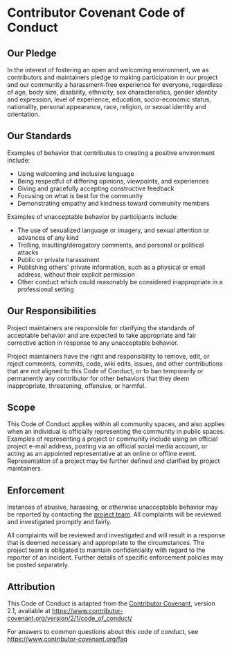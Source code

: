 # Contributor Covenant Code of Conduct

## Our Pledge

In the interest of fostering an open and welcoming environment, we as
contributors and maintainers pledge to making participation in our project and
our community a harassment-free experience for everyone, regardless of age, body
size, disability, ethnicity, sex characteristics, gender identity and expression,
level of experience, education, socio-economic status, nationality, personal
appearance, race, religion, or sexual identity and orientation.

## Our Standards

Examples of behavior that contributes to creating a positive environment
include:

* Using welcoming and inclusive language
* Being respectful of differing opinions, viewpoints, and experiences
* Giving and gracefully accepting constructive feedback
* Focusing on what is best for the community
* Demonstrating empathy and kindness toward community members

Examples of unacceptable behavior by participants include:

* The use of sexualized language or imagery, and sexual attention or advances of
  any kind
* Trolling, insulting/derogatory comments, and personal or political attacks
* Public or private harassment
* Publishing others' private information, such as a physical or email address,
  without their explicit permission
* Other conduct which could reasonably be considered inappropriate in a
 professional setting

## Our Responsibilities

Project maintainers are responsible for clarifying the standards of acceptable
behavior and are expected to take appropriate and fair corrective action in
response to any unacceptable behavior.

Project maintainers have the right and responsibility to remove, edit, or
reject comments, commits, code, wiki edits, issues, and other contributions
that are not aligned to this Code of Conduct, or to ban temporarily or
permanently any contributor for other behaviors that they deem inappropriate,
threatening, offensive, or harmful.

## Scope

This Code of Conduct applies within all community spaces, and also applies when
an individual is officially representing the community in public spaces.
Examples of
representing a project or community include using an official project e-mail
address, posting via an official social media account, or acting as an appointed
representative at an online or offline event. Representation of a project may be
further defined and clarified by project maintainers.

## Enforcement

Instances of abusive, harassing, or otherwise unacceptable behavior may be
reported by contacting the <a href="mailto:opensourcereport@merlyn.org?subject=Agent-E Complaint">project team</a>.
All complaints will be reviewed and investigated promptly and fairly.

All complaints will be reviewed and investigated and will result in a response that
is deemed necessary and appropriate to the circumstances. The project team is
obligated to maintain confidentiality with regard to the reporter of an incident.
Further details of specific enforcement policies may be posted separately.

## Attribution

This Code of Conduct is adapted from the [Contributor Covenant][homepage], version 2.1,
available at https://www.contributor-covenant.org/version/2/1/code_of_conduct/

[homepage]: https://www.contributor-covenant.org

For answers to common questions about this code of conduct, see
https://www.contributor-covenant.org/faq